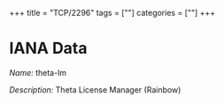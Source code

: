+++
title = "TCP/2296"
tags = [""]
categories = [""]
+++

# IANA Data

_Name:_ theta-lm

_Description:_ Theta License Manager (Rainbow)

